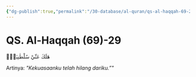```yaml
---
{"dg-publish":true,"permalink":"/30-database/al-quran/qs-al-haqqah-69-29/"}
---
```



# QS. Al-Haqqah (69)-29
هَلَكَ عَنِّيْ سُلْطٰنِيَهْۚ

Artinya: *"Kekuasaanku telah hilang dariku.”"*
